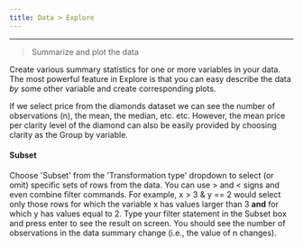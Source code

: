 ```yaml
---
title: Data > Explore
---
```


***

> Summarize and plot the data

Create various summary statistics for one or more variables in your data. The most powerful feature in Explore is that you can easy describe the data _by_ some other variable and create corresponding plots.

If we select price from the diamonds dataset we can see the number of observations (n), the mean, the median, etc. etc. However,  the mean price per clarity level of the diamond can also be easily provided by choosing clarity as the Group by variable.

#### Subset

Choose 'Subset' from the 'Transformation type' dropdown to select (or omit) specific sets of rows from the data. You can use > and < signs and even combine filter commands. For example, x > 3 & y == 2 would select only those rows for which the variable x has values larger than 3 __and__ for which y has values equal to 2. Type your filter statement in the Subset box and press enter to see the result on screen. You should see the number of observations in the data summary change (i.e., the value of n changes).
